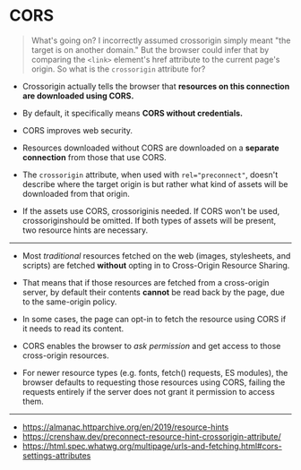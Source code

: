 # CORS

> What's going on? I incorrectly assumed crossorigin simply meant "the target is on another domain." But the browser could infer that by comparing the `<link>` element's href attribute to the current page's origin. So what is the `crossorigin` attribute for?

- Crossorigin actually tells the browser that **resources on this connection are downloaded using CORS.**

- By default, it specifically means **CORS without credentials.**

- CORS improves web security.

- Resources downloaded without CORS are downloaded on a **separate connection** from those that use CORS.

- The `crossorigin` attribute, when used with `rel="preconnect"`, doesn't describe where the target origin is but rather what kind of assets will be downloaded from that origin.

- If the assets use CORS, crossoriginis needed. If CORS won't be used, crossoriginshould be omitted. If both types of assets will be present, two resource hints are necessary.

---

- Most _traditional_ resources fetched on the web (images, stylesheets, and scripts) are fetched **without** opting in to Cross-Origin Resource Sharing.

- That means that if those resources are fetched from a cross-origin server, by default their contents **cannot** be read back by the page, due to the same-origin policy.

- In some cases, the page can opt-in to fetch the resource using CORS if it needs to read its content.

- CORS enables the browser to _ask permission_ and get access to those cross-origin resources.

- For newer resource types (e.g. fonts, fetch() requests, ES modules), the browser defaults to requesting those resources using CORS, failing the requests entirely if the server does not grant it permission to access them.

---

- <https://almanac.httparchive.org/en/2019/resource-hints>
- <https://crenshaw.dev/preconnect-resource-hint-crossorigin-attribute/>
- <https://html.spec.whatwg.org/multipage/urls-and-fetching.html#cors-settings-attributes>